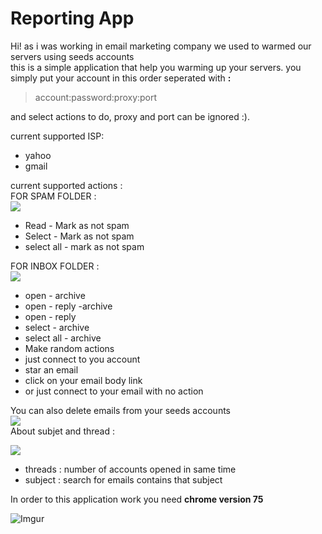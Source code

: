 # Reporting App

Hi! as i was working in email marketing company we used to warmed our servers using seeds accounts  
this is a simple application that help you warming up your servers.
you simply put your account in this order seperated with **:**
> account:password:proxy:port

and select actions to do, proxy and port can be ignored :).

current supported ISP:
 - yahoo
 - gmail

current supported actions :  
FOR SPAM FOLDER :  
![](https://i.imgur.com/MQD2WCg.png)  

 - Read - Mark as not spam
 - Select - Mark as not spam
 - select all - mark as not spam

FOR INBOX FOLDER :  
![](https://i.imgur.com/2F8rkGu.png)  
 - open - archive
 - open - reply -archive
 - open - reply
 - select - archive
 - select all - archive
 - Make random actions
 - just connect to you account
 - star an email 
 - click on your email body link
 - or just connect to your email with no action

You can also delete emails from your seeds accounts  
![](https://i.imgur.com/wU6HMIM.png)  
About subjet and thread :

![](https://i.imgur.com/TUxNAoF.png)  
 - threads :  number of accounts opened in same time
 - subject : search for emails contains that subject 

In order to this application work you need **chrome version 75**

![Imgur](https://i.imgur.com/bzvSCRf.gif)
